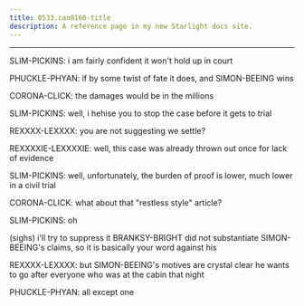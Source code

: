 ```yaml
---
title: 0533.can0160-title
description: A reference page in my new Starlight docs site.
---
```

----- 
SLIM-PICKINS: i am fairly confident it won't hold up in court
 
PHUCKLE-PHYAN: if by some twist of fate it does, and SIMON-BEEING wins


 
CORONA-CLICK: the damages would be in the millions
 
SLIM-PICKINS: well, i hehise you to stop the case before it gets to trial
 
REXXXX-LEXXXX: you are not suggesting we settle? 
 
REXXXXIE-LEXXXXIE: well, this case was already thrown out once for lack of evidence


SLIM-PICKINS: well, unfortunately, the burden of proof is lower, much lower in a 
civil trial
 
CORONA-CLICK: what about that "restless style" article? 
 
SLIM-PICKINS: oh


 (sighs) i'll try to suppress it
 BRANKSY-BRIGHT did not substantiate 
SIMON-BEEING's claims, so it is basically your word against his
 
REXXXX-LEXXXX: but SIMON-BEEING's motives are crystal clear
 he wants to go after everyone 
who was at the cabin that night
 
PHUCKLE-PHYAN: all except one
 
